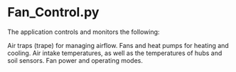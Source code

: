 # Fan_Control.py


The application controls and monitors the following:

Air traps (trape) for managing airflow.
Fans and heat pumps for heating and cooling.
Air intake temperatures, as well as the temperatures of hubs and soil sensors.
Fan power and operating modes.
